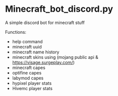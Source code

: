 # Minecraft_bot_discord.py
A simple discord bot for minecraft stuff 

Functions:
- help command
- minecraft uuid
- minecraft name history
- minecraft skins using (mojang public api & https://visage.surgeplay.com/)
- minecraft capes
- optifine capes
- labymod capes
- hypixel player stats
- Hivemc player stats
